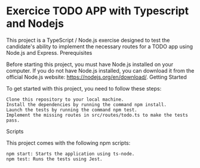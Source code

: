# Exercice TODO APP with Typescript and Nodejs

This project is a TypeScript / Node.js exercise designed to test the candidate's ability to implement the necessary routes for a TODO app using Node.js and Express.
Prerequisites

Before starting this project, you must have Node.js installed on your computer. If you do not have Node.js installed, you can download it from the official Node.js website: https://nodejs.org/en/download/.
Getting Started

To get started with this project, you need to follow these steps:

    Clone this repository to your local machine.
    Install the dependencies by running the command npm install.
    Launch the tests by running the command npm test.
    Implement the missing routes in src/routes/todo.ts to make the tests pass.

Scripts

This project comes with the following npm scripts:

    npm start: Starts the application using ts-node.
    npm test: Runs the tests using Jest.

